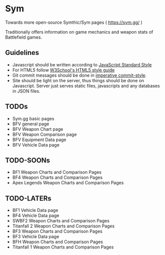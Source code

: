 # Sym
Towards more open-source Symthic/Sym pages ( https://sym.gg/ )

Traditionally offers information on game mechanics and weapon stats of Battlefield games. 

## Guidelines

* Javascript should be written according to [JavaScript Standard Style](https://standardjs.com/)
* For HTML5 follow [W3School's HTML5 style guide](https://www.w3schools.com/html/html5_syntax.asp)
* Git commit messages should be done in [imperative commit-style](https://stackoverflow.com/a/3580764/2867076).
* Site should be light on the server, thus things should be done on Javascript. Server just serves
  static files, javascripts and any databases in JSON files.

## TODOs

* Sym.gg basic pages
* BFV general page
* BFV Weapon Chart page
* BFV Weapon Comparison page
* BFV Equipment Data page
* BFV Vehicle Data page

## TODO-SOONs

* BF1 Weapon Charts and Comparison Pages
* BF4 Weapon Charts and Comparison Pages
* Apex Legends Weapon Charts and Comparison Pages

## TODO-LATERs

* BF1 Vehicle Data page
* BF4 Vehicle Data page
* SWBF2 Weapon Charts and Comparison Pages
* Titanfall 2 Weapon Charts and Comparison Pages
* BF3 Weapon Charts and Comparison Pages
* BF3 Vehicle Data page
* BFH Weapon Charts and Comparison Pages
* Titanfall 1 Weapon Charts and Comparison Pages
